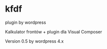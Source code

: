 # kfdf
plugin by wordpress

Kalkulator frontów + plugin dla Visual Composer

Version 0.5 by wordpress 4.x